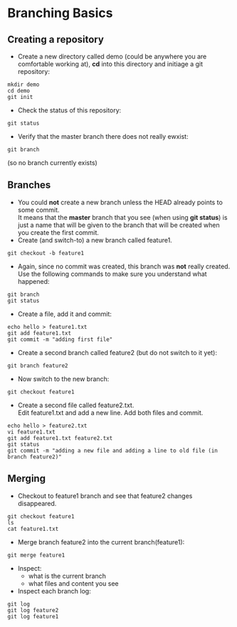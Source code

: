 # Branching Basics

## Creating a repository

- Create a new directory called demo (could be anywhere you are comfortable working at), **cd** into this directory and initiage a git repository:
```
mkdir demo
cd demo
git init
```
- Check the status of this repository:
```
git status
```
- Verify that the master branch there does not really ewxist:
```
git branch
```
(so no branch currently exists)


## Branches

- You could **not** create a new branch unless the HEAD already points to some commit.  
It means that the **master** branch that you see (when using **git status**) is just a name that will be given to the branch that will be created when you create the first commit.
- Create (and switch-to) a new branch called feature1.  
```
git checkout -b feature1
```
- Again, since no commit was created, this branch was **not** really created.  
Use the following commands to make sure you understand what happened:
```
git branch
git status
```
- Create a file, add it and commit:
```
echo hello > feature1.txt
git add feature1.txt
git commit -m "adding first file"
```
- Create a second branch called feature2 (but do not switch to it yet):
```
git branch feature2
```
- Now switch to the new branch:
```
git checkout feature1
```
- Create a second file called feature2.txt.  
Edit feature1.txt and add a new line.
Add both files and commit. 
```
echo hello > feature2.txt
vi feature1.txt
git add feature1.txt feature2.txt 
git status
git commit -m "adding a new file and adding a line to old file (in branch feature2)"
```

## Merging

- Checkout to feature1 branch and see that feature2 changes disappeared.
```
git checkout feature1
ls
cat feature1.txt
```
- Merge branch feature2 into the current branch(feature1):
```
git merge feature1
```
- Inspect:
  - what is the current branch
  - what files and content you see
- Inspect each branch log:
```
git log
git log feature2
git log feature1
```